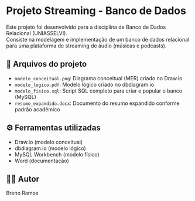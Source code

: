 # Projeto Streaming - Banco de Dados

Este projeto foi desenvolvido para a disciplina de Banco de Dados Relacional (UNIASSELVI).  
Consiste na modelagem e implementação de um banco de dados relacional para uma plataforma de streaming de áudio (músicas e podcasts).

## 📂 Arquivos do projeto
- `modelo_conceitual.png`: Diagrama conceitual (MER) criado no Draw.io
- `modelo_logico.pdf`: Modelo lógico criado no dbdiagram.io
- `modelo_fisico.sql`: Script SQL completo para criar e popular o banco (MySQL)
- `resumo_expandido.docx`: Documento do resumo expandido conforme padrão acadêmico

## ⚙️ Ferramentas utilizadas
- Draw.io (modelo conceitual)
- dbdiagram.io (modelo lógico)
- MySQL Workbench (modelo físico)
- Word (documentação)

## 👨‍💻 Autor
Breno Ramos
